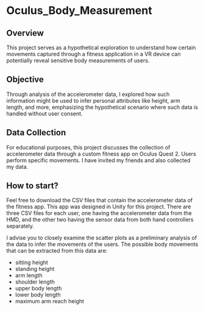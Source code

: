 # Oculus_Body_Measurement

## Overview
This project serves as a hypothetical exploration to understand how certain movements captured through a fitness application in a VR device can potentially reveal sensitive body measurements of users.

## Objective
Through analysis of the accelerometer data, I explored how such information might be used to infer personal attributes like height, arm length, and more, emphasizing the hypothetical scenario where such data is handled without user consent.

## Data Collection 
For educational purposes, this project discusses the collection of accelerometer data through a custom fitness app on Oculus Quest 2. Users perform specific movements. I have invited my friends and also collected my data.


## How to start?

Feel free to download the CSV files that contain the accelerometer data of the fitness app. This app was designed in Unity for this project. There are three CSV files for each user, one having the accelerometer data from the HMD, and the other two having the sensor data from both hand controllers separately. 

I advise you to closely examine the scatter plots as a preliminary analysis of the data to infer the movements of the users. The possible body movements that can be extracted from this data are:

- sitting height
- standing height
- arm length
- shoulder length
- upper body length
- lower body length
- maximum arm reach height
  
